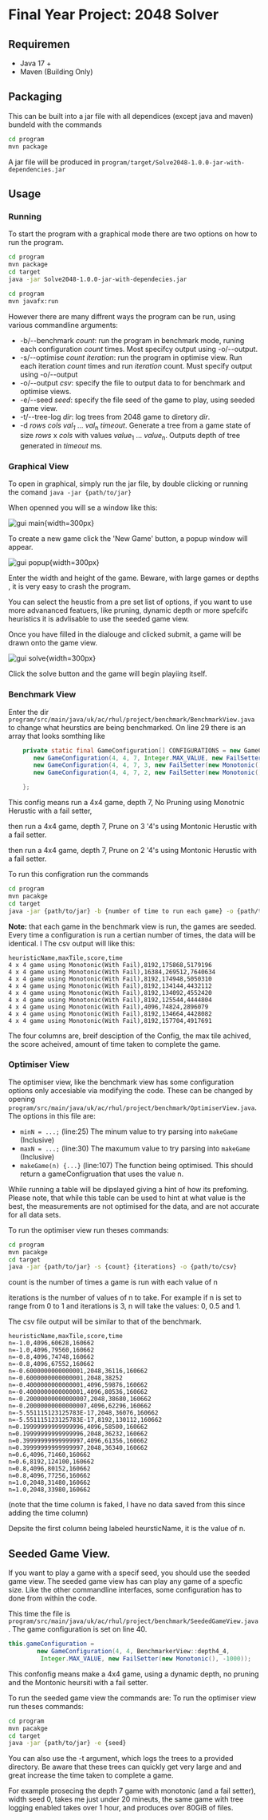 # Final Year Project: 2048 Solver

## Requiremen
- Java 17 +
- Maven (Building Only)


## Packaging
This can be built into a jar file with all dependices (except java and maven) bundeld with the commands
```sh
cd program
mvn package
```

A jar file will be produced in `program/target/Solve2048-1.0.0-jar-with-dependencies.jar`

## Usage
### Running
To start the program with a graphical mode there are two options on how to run the program.
```sh
cd program
mvn package
cd target
java -jar Solve2048-1.0.0-jar-with-dependecies.jar
```

```sh
cd program
mvn javafx:run
```
However there are many diffrent ways the program can be run, using various commandline arguments:


* -b/--benchmark *count*: run the program in benchmark mode, runing each configuration *count* times. Most specifcy output using -o/--output.
* -s/--optimise *count* *iteration*: run the program in optimise view. Run each iteration *count* times and run *iteration* count. Must specify output using -o/--output
* -o/--output *csv*: specify the file to output data to for benchmark and optimise views.
* -e/--seed *seed*: specify the file seed of the game to play, using seeded game view.
* -t/--tree-log *dir*: log trees from 2048 game to diretory *dir*.
* -d *rows* *cols* *val<sub>1</sub>* ... *val*<sub>n</sub> *timeout*. Generate a tree from a game state of size *rows* x *cols* with values *value*<sub>1</sub> ... *value*<sub>n</sub>. Outputs depth of tree generated in *timeout* ms.
### Graphical View

To open in graphical, simply run the jar file, by double clicking or running the comand `java -jar {path/to/jar}`

When openned you will se a window like this:

![gui main](screenshots/gui1.png){width=300px}

To create a new game click the 'New Game' button, a popup window will appear.

![gui popup](screenshots/gui2.png){width=300px}

Enter the width and height of the game. Beware, with large games or depths , it is very easy to crash the program.

You can select the heustic from a pre set list of options, if you want to use more advananced featuers, like pruning, dynamic depth or more spefcifc heuristics it is advlisable to use the seeded game view.

Once you have filled in the dialouge and clicked submit, a game will be drawn onto the game view.

![gui solve](screenshots/gui3.png){width=300px}

Click the solve button and the game will begin playiing itself.

### Benchmark View
Enter the dir `program/src/main/java/uk/ac/rhul/project/benchmark/BenchmarkView.java` to change what heurstics are being benchmarked.
On line 29 there is an array that looks somthing like
```java
    private static final GameConfiguration[] CONFIGURATIONS = new GameConfiguration[]{
       new GameConfiguration(4, 4, 7, Integer.MAX_VALUE, new FailSetter(new Monotonic(), -1000)),
       new GameConfiguration(4, 4, 7, 3, new FailSetter(new Monotonic(), -1000)),
       new GameConfiguration(4, 4, 7, 2, new FailSetter(new Monotonic(), -1000)),

    };
```

This config means run a 4x4 game, depth 7, No Pruning using Monotnic Herustic with a fail setter,
             
then run a 4x4 game, depth 7, Prune on 3 '4's using Montonic Herustic with a fail setter.
            
then run a 4x4 game, depth 7, Prune on 2 '4's using Montonic Herustic with a fail setter.

To run this configration run the commands
```sh
cd program
mvn pacakge
cd target
java -jar {path/to/jar} -b {number of time to run each game} -o {path/to/csv/file}
```

**Note:** that each game in the benchmark view is run, the games are seeded. Every time a configuration is run a certian number of times, the data will be identical.
l
The csv output will like this:

```csv
heuristicName,maxTile,score,time
4 x 4 game using Monotonic(With Fail),8192,175868,5179196
4 x 4 game using Monotonic(With Fail),16384,269512,7640634
4 x 4 game using Monotonic(With Fail),8192,174948,5050310
4 x 4 game using Monotonic(With Fail),8192,134144,4432112
4 x 4 game using Monotonic(With Fail),8192,134092,4552420
4 x 4 game using Monotonic(With Fail),8192,125544,4444804
4 x 4 game using Monotonic(With Fail),4096,74824,2896079
4 x 4 game using Monotonic(With Fail),8192,134664,4428082
4 x 4 game using Monotonic(With Fail),8192,157704,4917691
```
The four columns are, breif desciption of the Config, the max tile achived, the score acheived, amount of time taken to complete the game.

### Optimiser View

The optimiser view, like the benchmark view has some configuration options only accesiable via modifying the code.
These can be changed by opening `program/src/main/java/uk/ac/rhul/project/benchmark/OptimiserView.java`. The options
in this file are:

* `minN = ...;` (line:25) The minum value to try parsing into `makeGame` (Inclusive)
* `maxN = ...;` (line:30) The maxumum value to try parsing into `makeGame` (Inclusive)
* `makeGame(n) {...}` (line:107) The function being optimised. This should return a gameConfigruation that uses the value n.

While running a table will be dipslayed giving a hint of how its prefoming. Please note, that while this table can be used to hint at what value is the best,
the measurements are not optimised for the data, and are not accurate for all data sets.

To run the optimiser view run theses commands:
```sh
cd program
mvn pacakge
cd target
java -jar {path/to/jar} -s {count} {iterations} -o {path/to/csv}
```
count is the number of times a game is run with each value of n

iterations is the number of values of n to take. For example if n is set to range from 0 to 1 and iterations is 3, n will take the values: 0, 0.5 and 1.

The csv file output will be similar to that of the benchmark.
```csv
heuristicName,maxTile,score,time
n=-1.0,4096,60628,160662
n=-1.0,4096,79560,160662
n=-0.8,4096,74748,160662
n=-0.8,4096,67552,160662
n=-0.6000000000000001,2048,36116,160662
n=-0.6000000000000001,2048,38252
n=-0.4000000000000001,4096,59876,160662
n=-0.4000000000000001,4096,80536,160662
n=-0.20000000000000007,2048,38680,160662
n=-0.20000000000000007,4096,62296,160662
n=-5.551115123125783E-17,2048,36076,160662
n=-5.551115123125783E-17,8192,130112,160662
n=0.19999999999999996,4096,58500,160662
n=0.19999999999999996,2048,36232,160662
n=0.39999999999999997,4096,61356,160662
n=0.39999999999999997,2048,36340,160662
n=0.6,4096,71460,160662
n=0.6,8192,124100,160662
n=0.8,4096,80152,160662
n=0.8,4096,77256,160662
n=1.0,2048,31480,160662
n=1.0,2048,33980,160662
```
(note that the time column is faked, I have no data saved from this since adding the time column)

Depsite the first column being labeled heursticName, it is the value of n.

## Seeded Game View.
If you want to play a game with a specif seed, you should use the seeded game view. The seeded game view has can play any game of a specfic size. Like the other commandline interfaces, some configuration has to done from within the code. 

This time the file is `program/src/main/java/uk/ac/rhul/project/benchmark/SeededGameView.java`. The game configuration is set on line 40.
```java
this.gameConfiguration =
        new GameConfiguration(4, 4, BenchmarkerView::depth4_4,
         Integer.MAX_VALUE, new FailSetter(new Monotonic(), -1000));
```
This confonfig means make a 4x4 game, using a dynamic depth, no pruning and the Montonic heursiti with a fail setter.

To run the seeded game view the commands are:
To run the optimiser view run theses commands:
```sh
cd program
mvn pacakge
cd target
java -jar {path/to/jar} -e {seed}
```

You can also use the -t argument, which logs the trees to a provided directory. Be aware that these trees can quickly get very large and and great increase the time taken to complete a game.

For example prosecing the depth 7 game with monotonic (and a fail setter), width seed 0, takes me just under 20 mineuts, the same game with tree logging enabled takes over 1 hour, and produces over 80GiB of files.




